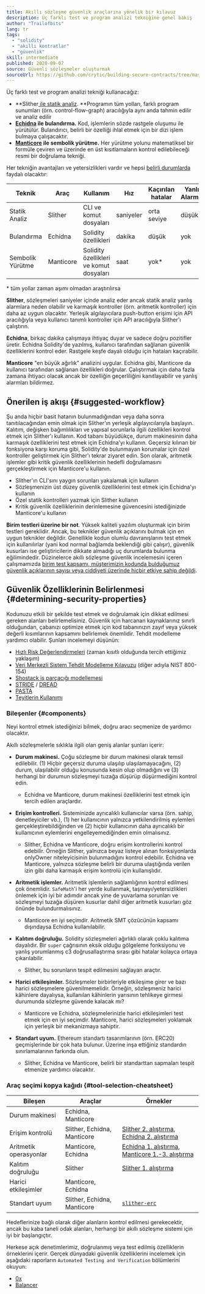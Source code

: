 ```yaml
---
title: Akıllı sözleşme güvenlik araçlarına yönelik bir kılavuz
description: Üç farklı test ve program analizi tekniğine genel bakış
author: "Trailofbits"
lang: tr
tags:
  - "solidity"
  - "akıllı kontratlar"
  - "güvenlik"
skill: intermediate
published: 2020-09-07
source: Güvenli sözleşmeler oluşturmak
sourceUrl: https://github.com/crytic/building-secure-contracts/tree/master/program-analysis
---
```


Üç farklı test ve program analizi tekniği kullanacağız:

- **Slither[ ile statik analiz](/developers/tutorials/how-to-use-slither-to-find-smart-contract-bugs/). **Programın tüm yolları, farklı program sunumları (örn. control-flow-graph) aracılığıyla aynı anda tahmin edilir ve analiz edilir
- **[Echidna](/developers/tutorials/how-to-use-echidna-to-test-smart-contracts/) ile bulandırma.** Kod, işlemlerin sözde rastgele oluşumu ile yürütülür. Bulandırıcı, belirli bir özelliği ihlal etmek için bir dizi işlem bulmaya çalışacaktır.
- **[Manticore](/developers/tutorials/how-to-use-manticore-to-find-smart-contract-bugs/) ile sembolik yürütme.** Her yürütme yolunu matematiksel bir formüle çeviren ve üzerinde en üst kısıtlamaların kontrol edilebileceği resmi bir doğrulama tekniği.

Her tekniğin avantajları ve yetersizlikleri vardır ve hepsi [belirli durumlarda](#determining-security-properties) faydalı olacaktır:

| Teknik           | Araç      | Kullanım                                | Hız       | Kaçırılan hatalar | Yanlış Alarmlar |
| ---------------- | --------- | --------------------------------------- | --------- | ----------------- | --------------- |
| Statik Analiz    | Slither   | CLI ve komut dosyaları                  | saniyeler | orta seviye       | düşük           |
| Bulandırma       | Echidna   | Solidity özellikleri                    | dakika    | düşük             | yok             |
| Sembolik Yürütme | Manticore | Solidity özellikleri ve komut dosyaları | saat      | yok\*             | yok             |

\* tüm yollar zaman aşımı olmadan araştırılırsa

**Slither**, sözleşmeleri saniyeler içinde analiz eder ancak statik analiz yanlış alarmlara neden olabilir ve karmaşık kontroller (örn. aritmetik kontroller) için daha az uygun olacaktır. Yerleşik algılayıcılara push-button erişimi için API aracılığıyla veya kullanıcı tanımlı kontroller için API aracılığıyla Slither'ı çalıştırın.

**Echidna**, birkaç dakika çalışmaya ihtiyaç duyar ve sadece doğru pozitifler üretir. Echidna Solidity'de yazılmış, kullanıcı tarafından sağlanan güvenlik özelliklerini kontrol eder. Rastgele keşfe dayalı olduğu için hataları kaçırabilir.

**Manticore** "en büyük ağırlık" analizini uygular. Echidna gibi, Manticore da kullanıcı tarafından sağlanan özellikleri doğrular. Çalıştırmak için daha fazla zamana ihtiyacı olacak ancak bir özelliğin geçerliliğini kanıtlayabilir ve yanlış alarmları bildirmez.

## Önerilen iş akışı {#suggested-workflow}

Şu anda hiçbir basit hatanın bulunmadığından veya daha sonra tanıtılacağından emin olmak için Slither'ın yerleşik algılayıcılarıyla başlayın. Kalıtım, değişken bağımlılıkları ve yapısal sorunlarla ilgili özellikleri kontrol etmek için Slither'ı kullanın. Kod tabanı büyüdükçe, durum makinesinin daha karmaşık özelliklerini test etmek için Echidna'yı kullanın. Geçersiz kılınan bir fonksiyona karşı koruma gibi, Solidity'de bulunmayan korumalar için özel kontroller geliştirmek için Slither'ı tekrar ziyaret edin. Son olarak, aritmetik işlemler gibi kritik güvenlik özelliklerinin hedefli doğrulamasını gerçekleştirmek için Manticore'u kullanın.

- Slither'ın CLI'sını yaygın sorunları yakalamak için kullanın
- Sözleşmenizin üst düzey güvenlik özelliklerini test etmek için Echidna'yı kullanın
- Özel statik kontrolleri yazmak için Slither kullanın
- Kritik güvenlik özelliklerinin derinlemesine güvencesini istediğinizde Manticore'u kullanın

**Birim testleri üzerine bir not**. Yüksek kaliteli yazılım oluşturmak için birim testleri gereklidir. Ancak, bu teknikler güvenlik açıklarını bulmak için en uygun teknikler değildir. Genellikle kodun olumlu davranışlarını test etmek için kullanılırlar (yani kod normal bağlamda beklendiği gibi çalışır), güvenlik kusurları ise geliştiricilerin dikkate almadığı uç durumlarda bulunma eğilimindedir. Düzinelerce akıllı sözleşme güvenlik incelemesini içeren çalışmamızda [birim test kapsamı, müşterimizin kodunda bulduğumuz güvenlik açıklarının sayısı veya ciddiyeti üzerinde hiçbir etkiye sahip değildi](https://blog.trailofbits.com/2019/08/08/246-findings-from-our-smart-contract-audits-an-executive-summary/).

## Güvenlik Özelliklerinin Belirlenmesi {#determining-security-properties}

Kodunuzu etkili bir şekilde test etmek ve doğrulamak için dikkat edilmesi gereken alanları belirlemelisiniz. Güvenlik için harcanan kaynaklarınız sınırlı olduğundan, çabanızı optimize etmek için kod tabanınızın zayıf veya yüksek değerli kısımlarının kapsamını belirlemek önemlidir. Tehdit modelleme yardımcı olabilir. Şunları incelemeyi düşünün:

- [Hızlı Risk Değerlendirmeleri](https://infosec.mozilla.org/guidelines/risk/rapid_risk_assessment.html) (zaman kısıtlı olduğunda tercih ettiğimiz yaklaşım)
- [Veri Merkezli Sistem Tehdit Modelleme Kılavuzu](https://csrc.nist.gov/publications/detail/sp/800-154/draft) (diğer adıyla NIST 800-154)
- [Shostack iş parçacığı modellemesi](https://www.amazon.com/Threat-Modeling-Designing-Adam-Shostack/dp/1118809998)
- [STRIDE](<https://wikipedia.org/wiki/STRIDE_(security)>) / [DREAD](<https://wikipedia.org/wiki/DREAD_(risk_assessment_model)>)
- [PASTA](https://wikipedia.org/wiki/Threat_model#P.A.S.T.A.)
- [Teyitlerin Kullanımı](https://blog.regehr.org/archives/1091)

### Bileşenler {#components}

Neyi kontrol etmek istediğinizi bilmek, doğru aracı seçmenize de yardımcı olacaktır.

Akıllı sözleşmelerle sıklıkla ilgili olan geniş alanlar şunları içerir:

- **Durum makinesi.** Çoğu sözleşme bir durum makinesi olarak temsil edilebilir. (1) Hiçbir geçersiz duruma ulaşılıp ulaşılamayacağını, (2) durum, ulaşılabilir olduğu konusunda kesin olup olmadığını ve (3) herhangi bir durumun sözleşmeyi tuzağa düşürüp düşürmediğini kontrol edin.

  - Echidna ve Manticore, durum makinesi özelliklerini test etmek için tercih edilen araçlardır.

- **Erişim kontrolleri.** Sisteminizde ayrıcalıklı kullanıcılar varsa (örn. sahip, denetleyiciler vb.), (1) her kullanıcının yalnızca yetkilendirilmiş eylemleri gerçekleştirebildiğinden ve (2) hiçbir kullanıcının daha ayrıcalıklı bir kullanıcının eylemlerini engelleyemediğinden emin olmalısınız.

  - Slither, Echidna ve Manticore, doğru erişim kontrollerini kontrol edebilir. Örneğin Slither, yalnızca beyaz listeye alınan fonksiyonlarda onlyOwner niteleyicisinin bulunmadığını kontrol edebilir. Echidna ve Manticore, yalnızca sözleşme belirli bir duruma ulaştığında verilen izin gibi daha karmaşık erişim kontrolü için kullanışlıdır.

- **Aritmetik işlemler.** Aritmetik işlemlerin sağlamlığının kontrol edilmesi çok önemlidir. `SafeMath`'i her yerde kullanmak, taşmayı/yetersizlikleri önlemek için iyi bir adımdır ancak yine de yuvarlama sorunları ve sözleşmeyi tuzağa düşüren kusurlar dahil diğer aritmetik kusurları göz önünde bulundurmalısınız.

  - Manticore en iyi seçimdir. Aritmetik SMT çözücünün kapsamı dışındaysa Echidna kullanılabilir.

- **Kalıtım doğruluğu.** Solidity sözleşmeleri ağırlıklı olarak çoklu kalıtıma dayalıdır. Bir `super` çağrısının eksik olduğu gölgeleme fonksiyonu ve yanlış yorumlanmış c3 doğrusallaştırma sırası gibi hatalar kolayca ortaya çıkarılabilir.

  - Slither, bu sorunların tespit edilmesini sağlayan araçtır.

- **Harici etkileşimler.** Sözleşmeler birbirleriyle etkileşime girer ve bazı harici sözleşmelere güvenilmemelidir. Örneğin, sözleşmeniz harici kâhinlere dayalıysa, kullanılan kâhinlerin yarısının tehlikeye girmesi durumunda sözleşme güvende kalacak mı?

  - Manticore ve Echidna, sözleşmelerinizle harici etkileşimleri test etmek için en iyi seçimdir. Manticore, harici sözleşmeleri yoklamak için yerleşik bir mekanizmaya sahiptir.

- **Standart uyum.** Ethereum standartı tasarımlarının (örn. ERC20) geçmişlerinde bir çok hata bulunur. Üzerine inşa ettiğiniz standardın sınırlamalarının farkında olun.
  - Slither, Echidna ve Manticore, belirli bir standarttan sapmaları tespit etmenize yardımcı olacaktır.

### Araç seçimi kopya kağıdı {#tool-selection-cheatsheet}

| Bileşen                | Araçlar                     | Örnekler                                                                                                                                                                                                                                                          |
| ---------------------- | --------------------------- | ----------------------------------------------------------------------------------------------------------------------------------------------------------------------------------------------------------------------------------------------------------------- |
| Durum makinesi         | Echidna, Manticore          |                                                                                                                                                                                                                                                                   |
| Erişim kontrolü        | Slither, Echidna, Manticore | [Slither 2. alıştırma](https://github.com/crytic/building-secure-contracts/blob/master/program-analysis/slither/exercise2.md), [Echidna 2. alıştırma](https://github.com/crytic/building-secure-contracts/blob/master/program-analysis/echidna/exercises/Exercise-2.md)     |
| Aritmetik operasyonlar | Manticore, Echidna          | [Echidna 1. alıştırma](https://github.com/crytic/building-secure-contracts/blob/master/program-analysis/echidna/exercises/Exercise-1.md), [Manticore 1.-3. alıştırma](https://github.com/crytic/building-secure-contracts/tree/master/program-analysis/manticore/exercises) |
| Kalıtım doğruluğu      | Slither                     | [Slither 1. alıştırma](https://github.com/crytic/building-secure-contracts/blob/master/program-analysis/slither/exercise1.md)                                                                                                                                     |
| Harici etkileşimler    | Manticore, Echidna          |                                                                                                                                                                                                                                                                   |
| Standart uyum          | Slither, Echidna, Manticore | [`slither-erc`](https://github.com/crytic/slither/wiki/ERC-Conformance)                                                                                                                                                                                           |

Hedeflerinize bağlı olarak diğer alanların kontrol edilmesi gerekecektir, ancak bu kaba taneli odak alanları, herhangi bir akıllı sözleşme sistemi için iyi bir başlangıçtır.

Herkese açık denetimlerimiz, doğrulanmış veya test edilmiş özelliklerin örneklerini içerir. Gerçek dünyadaki güvenlik özelliklerini incelemek için aşağıdaki raporların `Automated Testing and Verification` bölümlerini okuyun:

- [0x](https://github.com/trailofbits/publications/blob/master/reviews/0x-protocol.pdf)
- [Balancer](https://github.com/trailofbits/publications/blob/master/reviews/BalancerCore.pdf)
